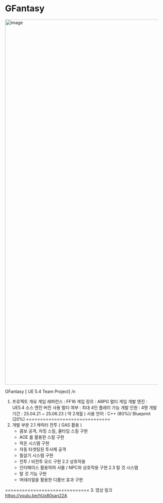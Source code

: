 # GFantasy
<img width="1920" height="1200" alt="image" src="https://github.com/user-attachments/assets/1bf725a9-e0a1-4320-80ed-97d01259218e" />

GFantasy [ UE 5.4 Team Project]
/n
1. 프로젝트 개요
게임 레퍼런스 : FF16
게임 장르 : ARPG 멀티 게임
개발 엔진 : UE5.4 소스 엔진 버전 사용
멀티 여부 : 최대 4인 플레이 가능
개발 인원 : 4명
개발 기간 : 25.04.21 ~ 25.06.23 ( 약 2개월 )
사용 언어 : C++ (80%)/ Blueprint (20%)
==============================
2. 개발 부분
2.1 캐릭터 전투 ( GAS 활용 )
   - 콤보 공격, 차징 스킬, 쿨타임 스킬 구현
   - AOE 를 활용한 스킬 구현
   - 락온 시스템 구현
   - 자동 타겟팅된 투사체 공격
   - 필살기 시스템 구현
   - 전투 / 비전투 모드 구현
2.2 상호작용
   - 인터페이스 활용하여 사물 / NPC와 상호작용 구현
2.3 탈 것 시스템
   - 탈 것 기능 구현
   - 머테리얼을 활용한 디졸브 효과 구현

==============================
3. 영상 링크 
https://youtu.be/hUx80san22A
